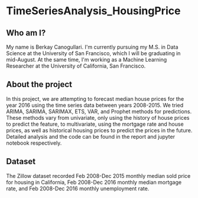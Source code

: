 # TimeSeriesAnalysis_HousingPrice

## Who am I?

My name is Berkay Canogullari. I'm currently pursuing my M.S. in Data Science at the University of San Francisco, which I will be graduating in mid-August. At the same time, I'm working as a Machine Learning Researcher at the University of California, San Francisco.


## About the project

In this project, we are attempting to forecast median house prices for the year 2016 using the time series data between years 2008-2015. We tried ARIMA, SARIMA, SARIMAX, ETS, VAR, and Prophet methods for predictions. These methods vary from univariate, only using the history of house prices to predict the feature, to multivariate, using the mortgage rate and house prices, as well as historical housing prices to predict the prices in the future. Detailed analysis and the code can be found in the report and jupyter notebook respectively.

## Dataset
The Zillow dataset recorded Feb 2008-Dec 2015 monthly median sold price for housing in California, Feb 2008-Dec 2016 monthly median mortgage rate, and Feb 2008-Dec 2016 monthly unemployment rate.
